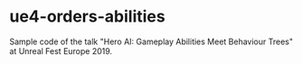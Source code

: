 # ue4-orders-abilities
Sample code of the talk "Hero AI: Gameplay Abilities Meet Behaviour Trees" at Unreal Fest Europe 2019.
